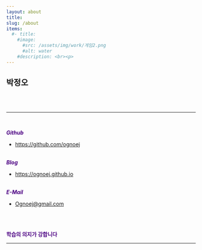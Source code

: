 ```yaml
---
layout: about
title: 
slug: /about
items:
  #- title: 
    #image:
      #src: /assets/img/work/게임2.png
      #alt: water
    #description: <br><p>
---
```


**<span style="color:red"></span>**


## **박정오**

<br><br>


--------------
<br>

***<span style="color:indigo">Github</span>***<br>
- <span style="color:#C0C0FF;">https://github.com/ognoej</span><br><br>


***<span style="color:indigo">Blog</span>***<br>
-  <span style="color:#C0C0FF;">https://ognoej.github.io</span><br><br>



***<span style="color:indigo">E-Mail</span>***<br>
- <span style="color:#C0C0FF;">Ognoej@gmail.com</span>


<br>

<br>


**<span style="color:indigo">학습의 의지가 강합니다</span>**<br>

-------------




<br />


<br />
<br />
